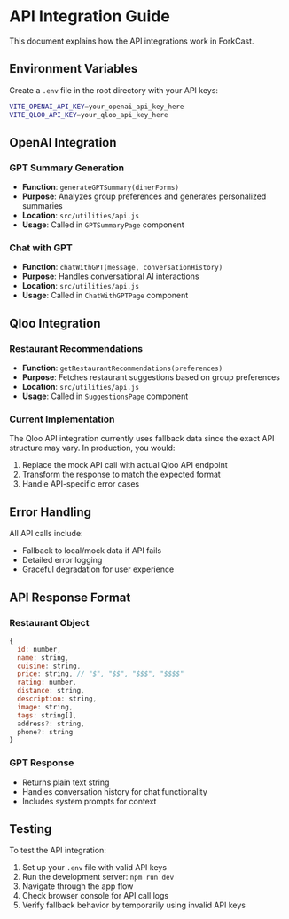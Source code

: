# API Integration Guide

This document explains how the API integrations work in ForkCast.

## Environment Variables

Create a `.env` file in the root directory with your API keys:

```bash
VITE_OPENAI_API_KEY=your_openai_api_key_here
VITE_QLOO_API_KEY=your_qloo_api_key_here
```

## OpenAI Integration

### GPT Summary Generation
- **Function**: `generateGPTSummary(dinerForms)`
- **Purpose**: Analyzes group preferences and generates personalized summaries
- **Location**: `src/utilities/api.js`
- **Usage**: Called in `GPTSummaryPage` component

### Chat with GPT
- **Function**: `chatWithGPT(message, conversationHistory)`
- **Purpose**: Handles conversational AI interactions
- **Location**: `src/utilities/api.js`
- **Usage**: Called in `ChatWithGPTPage` component

## Qloo Integration

### Restaurant Recommendations
- **Function**: `getRestaurantRecommendations(preferences)`
- **Purpose**: Fetches restaurant suggestions based on group preferences
- **Location**: `src/utilities/api.js`
- **Usage**: Called in `SuggestionsPage` component

### Current Implementation
The Qloo API integration currently uses fallback data since the exact API structure may vary. In production, you would:

1. Replace the mock API call with actual Qloo API endpoint
2. Transform the response to match the expected format
3. Handle API-specific error cases

## Error Handling

All API calls include:
- Fallback to local/mock data if API fails
- Detailed error logging
- Graceful degradation for user experience

## API Response Format

### Restaurant Object
```javascript
{
  id: number,
  name: string,
  cuisine: string,
  price: string, // "$", "$$", "$$$", "$$$$"
  rating: number,
  distance: string,
  description: string,
  image: string,
  tags: string[],
  address?: string,
  phone?: string
}
```

### GPT Response
- Returns plain text string
- Handles conversation history for chat functionality
- Includes system prompts for context

## Testing

To test the API integration:

1. Set up your `.env` file with valid API keys
2. Run the development server: `npm run dev`
3. Navigate through the app flow
4. Check browser console for API call logs
5. Verify fallback behavior by temporarily using invalid API keys 